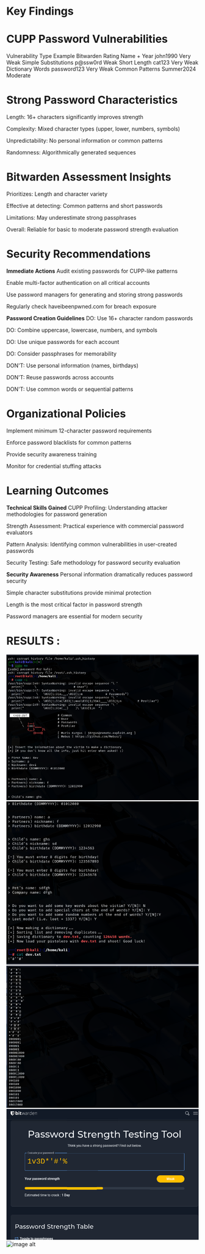 # Key Findings

# CUPP Password Vulnerabilities
   Vulnerability Type	Example	Bitwarden Rating
   Name + Year	john1990	Very Weak
   Simple Substitutions	p@ssw0rd	Weak
   Short Length	cat123	Very Weak
   Dictionary Words	password123	Very Weak
   Common Patterns	Summer2024	Moderate

# Strong Password Characteristics
  Length: 16+ characters significantly improves strength
  
  Complexity: Mixed character types (upper, lower, numbers, symbols)
  
  Unpredictability: No personal information or common patterns
  
  Randomness: Algorithmically generated sequences

# Bitwarden Assessment Insights
  Prioritizes: Length and character variety
  
  Effective at detecting: Common patterns and short passwords
  
  Limitations: May underestimate strong passphrases
  
  Overall: Reliable for basic to moderate password strength evaluation

# Security Recommendations
**Immediate Actions**
  Audit existing passwords for CUPP-like patterns
  
  Enable multi-factor authentication on all critical accounts
  
  Use password managers for generating and storing strong passwords
  
  Regularly check haveibeenpwned.com for breach exposure
  
  **Password Creation Guidelines**
   DO: Use 16+ character random passwords
  
   DO: Combine uppercase, lowercase, numbers, and symbols
  
   DO: Use unique passwords for each account
  
   DO: Consider passphrases for memorability
  
   DON'T: Use personal information (names, birthdays)
  
   DON'T: Reuse passwords across accounts
  
   DON'T: Use common words or sequential patterns

# Organizational Policies
  Implement minimum 12-character password requirements
  
  Enforce password blacklists for common patterns
  
  Provide security awareness training
  
  Monitor for credential stuffing attacks

 # Learning Outcomes
**Technical Skills Gained**
  CUPP Profiling: Understanding attacker methodologies for password generation
  
  Strength Assessment: Practical experience with commercial password evaluators
  
  Pattern Analysis: Identifying common vulnerabilities in user-created passwords
  
  Security Testing: Safe methodology for password security evaluation

**Security Awareness**
  Personal information dramatically reduces password security
  
  Simple character substitutions provide minimal protection
  
  Length is the most critical factor in password strength

   Password managers are essential for modern security


# RESULTS :
![image alt](https://github.com/devyani-oops/Password-Security-Analysis-Project/blob/5936188a1502d2d87e3433b5543d3e107eb75366/Screenshot%202025-10-28%20120928.png)
![image alt](https://github.com/devyani-oops/Password-Security-Analysis-Project/blob/3ef29ffd2e4d89543d23d04365e98725a7c32ae7/Screenshot%202025-10-28%20120944.png)
![image alt](https://github.com/devyani-oops/Password-Security-Analysis-Project/blob/b52933ca0d80c319d3a5bfa86e4ca04fcc1127cf/Screenshot%202025-10-28%20120956.png)
![image alt](https://github.com/devyani-oops/Password-Security-Analysis-Project/blob/62e571430b0cb638c36fc0bf04d61fa1277d2bba/Screenshot%202025-10-28%20121330.png)
![image alt]()

  


